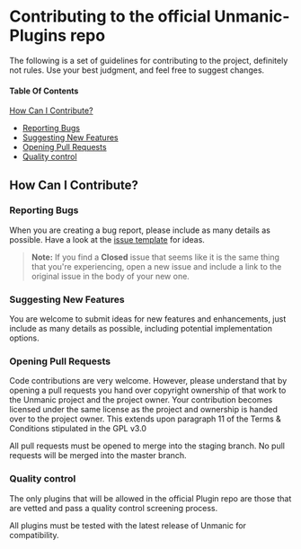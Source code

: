 # Contributing to the official Unmanic-Plugins repo

The following is a set of guidelines for contributing to the project,
definitely not rules. Use your best judgment, and feel free to suggest changes.

#### Table Of Contents

[How Can I Contribute?](#how-can-i-contribute)
  * [Reporting Bugs](#reporting-bugs)
  * [Suggesting New Features](#suggesting-new-features)
  * [Opening Pull Requests](#opening-pull-requests)
  * [Quality control](#quality-control)

## How Can I Contribute?

### Reporting Bugs

When you are creating a bug report, please include as many details as
possible. Have a look at the [issue template](ISSUE_TEMPLATE.md) for ideas.

> **Note:** If you find a **Closed** issue that seems like it is the same thing
> that you're experiencing, open a new issue and include a link to the original
> issue in the body of your new one.


### Suggesting New Features

You are welcome to submit ideas for new features and enhancements, just include
as many details as possible, including potential implementation options.


### Opening Pull Requests

Code contributions are very welcome. However, please understand that by opening a pull 
requests you hand over copyright ownership of that work to the Unmanic project and the
project owner.
Your contribution becomes licensed under the same license as the project and ownership
is handed over to the project owner. 
This extends upon paragraph 11 of the Terms & Conditions stipulated in the GPL v3.0

All pull requests must be opened to merge into the staging branch. No pull requests 
will be merged into the master branch.


### Quality control

The only plugins that will be allowed in the official Plugin repo are those that are
vetted and pass a quality control screening process.

All plugins must be tested with the latest release of Unmanic for compatibility.

